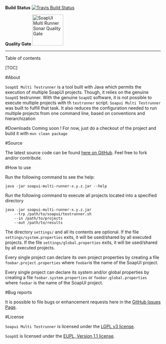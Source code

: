 **Build Status** [![Travis Build Status](https://travis-ci.org/paissad/soapui-multi-testrunner.svg?branch=master)](https://travis-ci.org/paissad/soapui-multi-testrunner)

**Quality Gate** <a href="https://sonarqube.com/dashboard/index/net.paissad.tools:soapui-multi-testrunner"><img alt="SoapUI Multi Runner Sonar Quality Gate" src="https://www.sonarqube.org/assets/logo-31ad3115b1b4b120f3d1efd63e6b13ac9f1f89437f0cf6881cc4d8b5603a52b4.svg" width="100px"></a>

----------

Table of contents

[TOC]


#About

`SoapUI Multi Testrunner` is a tool built with Java which permits the execution of multiple SoapUI projects. Though, it relies on the genuine `SoapUI` testrunner.
With the genuine `SoapUI` software, it is not possible to execute multiple projects with th `testrunner` script.
`Soapui Multi Testrunner` was built to fulfill that task.
It also reduces the configuration needed to run multiple projects from one command line, based on conventions and hierarchization

#Downloads
Coming soon ! For now, just do a checkout of the project and build it with `mvn clean package`

#Source

The latest source code can be found [here on GitHub](https://github.com/paissad/soapui-multi-testrunner "soapui-multi-testrunner"). Feel free to fork and/or contribute.

#How to use

Run the following command to see the help:

    java -jar soapui-multi-runner-x.y.z.jar --help

Run the following command to execute all projects located into a specified directory

    java -jar soapui-multi-runner-x.y.z.jar 
        --trp /path/to/soapui/testrunner.sh
        --in /path/to/projects
        --out /path/to/results

The directory `settings/` and all its contents are optional.
If the file `settings/system.properties` exits, it will be used/shared by all executed projects.
If the file `settings/global.properties` exits, it will be used/shared by all executed projects.

Every single project can declare its own project properties by creating a file `foobar.project.properties` where `foobar`is the name of the SoapUI project.


Every single project can declare its system and/or global properties by creating a file `foobar.system.properties` or `foobar.global.properties` where `foobar` is the name of the SoapUI project.

#Bug reports

It is possible to file bugs or enhancement requests here in the [GitHub Issues Page](https://github.com/paissad/soapui-multi-testrunner/issues "Github Issues").
 

#License

`Soapui Multi Testrunner` is licensed under the [LGPL v3 license](https://raw.githubusercontent.com/paissad/soapui-multi-testrunner/master/LICENSE "License"). 

`SoapUI` is licensed under the [EUPL, Version 1.1 license](https://raw.githubusercontent.com/SmartBear/soapui/next/LICENSE.md "SoapUI License").